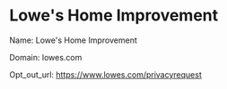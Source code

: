 # Lowe's Home Improvement

Name: Lowe's Home Improvement

Domain: lowes.com

Opt_out_url: https://www.lowes.com/privacyrequest
